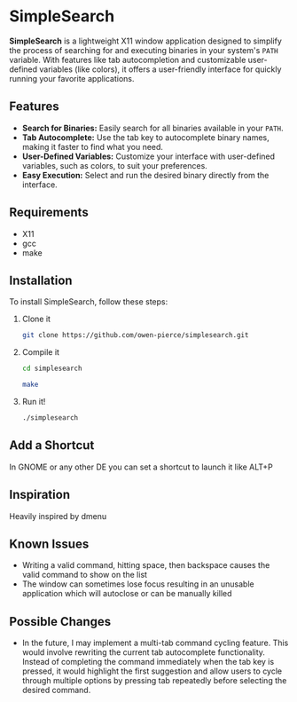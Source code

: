 # SimpleSearch

**SimpleSearch** is a lightweight X11 window application designed to simplify the process of searching for and executing binaries in your system's `PATH` variable. With features like tab autocompletion and customizable user-defined variables (like colors), it offers a user-friendly interface for quickly running your favorite applications.

## Features

- **Search for Binaries:** Easily search for all binaries available in your `PATH`.
- **Tab Autocomplete:** Use the tab key to autocomplete binary names, making it faster to find what you need.
- **User-Defined Variables:** Customize your interface with user-defined variables, such as colors, to suit your preferences.
- **Easy Execution:** Select and run the desired binary directly from the interface.

## Requirements

- X11
- gcc
- make

## Installation

To install SimpleSearch, follow these steps:

1. Clone it
   ```bash
   git clone https://github.com/owen-pierce/simplesearch.git
   ```
2. Compile it
   ```bash
   cd simplesearch
   ```
   ```bash
   make
   ```
3. Run it!
   ```bash
   ./simplesearch
   ```
## Add a Shortcut

In GNOME or any other DE you can set a shortcut to launch it like ALT+P

## Inspiration

Heavily inspired by dmenu

## Known Issues

- Writing a valid command, hitting space, then backspace causes the valid command to show on the list
- The window can sometimes lose focus resulting in an unusable application which will autoclose or can be manually killed

## Possible Changes
- In the future, I may implement a multi-tab command cycling feature. This would involve rewriting the current tab autocomplete functionality. Instead of completing the command immediately when the tab key is pressed, it would highlight the first suggestion and allow users to cycle through multiple options by pressing tab repeatedly before selecting the desired command.